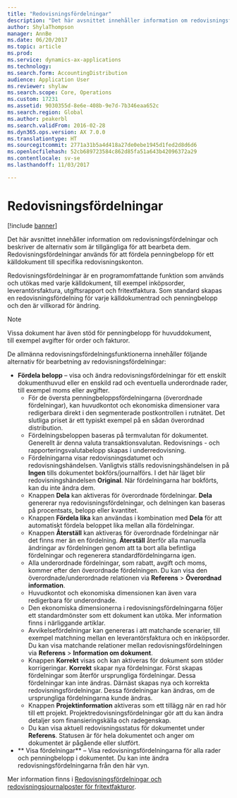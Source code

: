 ```yaml
---
title: "Redovisningsfördelningar"
description: "Det här avsnittet innehåller information om redovisningsfördelningar och beskriver de alternativ som är tillgängliga för att bearbeta dem. Redovisningsfördelningar används för att fördela penningbelopp för ett källdokument till specifika redovisningskonton."
author: ShylaThompson
manager: AnnBe
ms.date: 06/20/2017
ms.topic: article
ms.prod: 
ms.service: dynamics-ax-applications
ms.technology: 
ms.search.form: AccountingDistribution
audience: Application User
ms.reviewer: shylaw
ms.search.scope: Core, Operations
ms.custom: 17231
ms.assetid: 9030355d-8e6e-408b-9e7d-7b346eaa652c
ms.search.region: Global
ms.author: peakerbl
ms.search.validFrom: 2016-02-28
ms.dyn365.ops.version: AX 7.0.0
ms.translationtype: HT
ms.sourcegitcommit: 2771a31b5a4d418a27de0ebe1945d1fed2d8d6d6
ms.openlocfilehash: 52cb689723584c862d85fa51a643b42096372a29
ms.contentlocale: sv-se
ms.lasthandoff: 11/03/2017

---
```


# <a name="accounting-distributions"></a>Redovisningsfördelningar

[!include [banner](../includes/banner.md)]

Det här avsnittet innehåller information om redovisningsfördelningar och beskriver de alternativ som är tillgängliga för att bearbeta dem. Redovisningsfördelningar används för att fördela penningbelopp för ett källdokument till specifika redovisningskonton. 

Redovisningsfördelningar är en programomfattande funktion som används och utökas med varje källdokument, till exempel inköpsorder, leverantörsfaktura, utgiftsrapport och fritextfaktura. Som standard skapas en redovisningsfördelning för varje källdokumentrad och penningbelopp och den är villkorad för ändring. 

> [!Note] 
> Vissa dokument har även stöd för penningbelopp för huvuddokument, till exempel avgifter för order och fakturor. 

De allmänna redovisningsfördelningsfunktionerna innehåller följande alternativ för bearbetning av redovisningsfördelningar:

-   **Fördela belopp** – visa och ändra redovisningsfördelningar för ett enskilt dokumenthuvud eller en enskild rad och eventuella underordnade rader, till exempel moms eller avgifter.
    -   För de översta penningbeloppsfördelningarna (överordnade fördelningar), kan huvudkontot och ekonomiska dimensioner vara redigerbara direkt i den segmenterade postkontrollen i rutnätet. Det slutliga priset är ett typiskt exempel på en sådan överordnad distribution.
    -   Fördelningsbeloppen baseras på termvalutan för dokumentet. Generellt är denna valuta transaktionsvalutan. Redovisnings - och rapporteringsvalutabelopp skapas i underredovisning.
    -   Fördelningarna visar redovisningsdatumet och redovisningshändelsen. Vanligtvis ställs redovisningshändelsen in på **Ingen** tills dokumentet bokförs/journalförs. I det här läget blir redovisningshändelsen **Original**. När fördelningarna har bokförts, kan du inte ändra dem.
    -   Knappen **Dela** kan aktiveras för överordnade fördelningar. **Dela** genererar nya redovisningsfördelningar, och delningen kan baseras på procentsats, belopp eller kvantitet.
    -   Knappen **Fördela lika** kan användas i kombination med **Dela** för att automatiskt fördela beloppet lika mellan alla fördelningar.
    -   Knappen **Återställ** kan aktiveras för överordnade fördelningar när det finns mer än en fördelning. **Återställ** återför alla manuella ändringar av fördelningen genom att ta bort alla befintliga fördelningar och regenerera standardfördelningarna igen.
    -   Alla underordnade fördelningar, som rabatt, avgift och moms, kommer efter den överordnade fördelningen. Du kan visa den överordnade/underordnade relationen via **Referens** &gt; **Överordnad information**.
    -   Huvudkontot och ekonomiska dimensionen kan även vara redigerbara för underordnade.
    -   Den ekonomiska dimensionerna i redovisningsfördelningarna följer ett standardmönster som ett dokument kan utöka. Mer information finns i närliggande artiklar.
    -   Avvikelsefördelningar kan genereras i att matchande scenarier, till exempel matchning mellan en leverantörsfaktura och en inköpsorder. Du kan visa matchande relationer mellan redovisningsfördelningen via **Referens** &gt; **Information om dokument**.
    -   Knappen **Korrekt** visas och kan aktiveras för dokument som stöder korrigeringar. **Korrekt** skapar nya fördelningar. Först skapas fördelningar som återför ursprungliga fördelningar. Dessa fördelningar kan inte ändras. Därnäst skapas nya och korrekta redovisningsfördelningar. Dessa fördelningar kan ändras, om de ursprungliga fördelningarna kunde ändras.
    -   Knappen **Projektinformation** aktiveras som ett tillägg när en rad hör till ett projekt. Projektredovisningsfördelningar gör att du kan ändra detaljer som finansieringskälla och radegenskap.
    -   Du kan visa aktuell redovisningsstatus för dokumentet under **Referens**. Statusen är för hela dokumentet och anger om dokumentet är pågående eller slutfört.
-   ** Visa fördelningar** – Visa redovisningsfördelningarna för alla rader och penningbelopp i dokumentet. Du kan inte ändra redovisningsfördelningarna från den här vyn.


Mer information finns i [Redovisningsfördelningar och redovisningsjournalposter för fritextfakturor](accounting-distributions-subledger-journal-entries-vendor-invoices.md).



